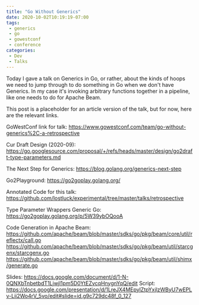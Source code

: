 ```yaml
---
title: "Go Without Generics"
date: 2020-10-02T10:19:19-07:00
tags:
 - generics 
 - go
 - gowestconf
 - conference
categories:
 - Dev
 - Talks
---
```


Today I gave a talk on Generics in Go, or rather, about the kinds of hoops we need
to jump through to do something in Go when we don't have Generics. In my case it's
invoking arbitrary functions together in a pipeline, like one needs to do for
Apache Beam.

This post is a placeholder for an article version of the talk, but for now, here are
the relevant links.

<!--more-->

GoWestConf link for talk: https://www.gowestconf.com/team/go-without-generics%2C-a-retrospective 

Cur Draft Design (2020-09): https://go.googlesource.com/proposal/+/refs/heads/master/design/go2draft-type-parameters.md 

The Next Step for Generics: https://blog.golang.org/generics-next-step 

Go2Playground: https://go2goplay.golang.org/

Annotated Code for this talk:
https://github.com/lostluck/experimental/tree/master/talks/retrospective 

Type Parameter Wrappers Generic Go: https://go2goplay.golang.org/p/5W39ybOQooA 

Code Generation in Apache Beam:
https://github.com/apache/beam/blob/master/sdks/go/pkg/beam/core/util/reflectx/call.go
https://github.com/apache/beam/blob/master/sdks/go/pkg/beam/util/starcgenx/starcgenx.go 
https://github.com/apache/beam/blob/master/sdks/go/pkg/beam/util/shimx/generate.go 

Slides: https://docs.google.com/document/d/1-N-0QNXbTnbetbdT1Ljwjl1pm5D0YtEZvcqHnygnYqQ/edit
Script: https://docs.google.com/presentation/d/1LreJX4MEpylZtpYxjlzWByU7wEPLv-Lii2Wo4rV_5vo/edit#slide=id.g9c729dc48f_0_127